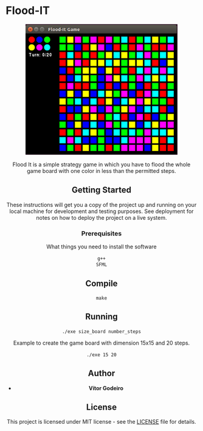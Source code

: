 # Flood-IT
<p align="center">
  <img src="https://github.com/vitorgodeiro/Flood-IT/blob/master/flood-it.png" width="400"><center>
 </p>
Flood It is a simple strategy game in which you have to flood the whole game board with one color in less than the permitted steps.

## Getting Started

These instructions will get you a copy of the project up and running on your local machine for development and testing purposes. See deployment for notes on how to deploy the project on a live system.

### Prerequisites

What things you need to install the software 

```
g++
SFML
```

## Compile

```
make
```

## Running 

```
./exe size_board number_steps
```
Example to create the game board with dimension 15x15 and 20 steps.

```
./exe 15 20
```

## Author

* **Vítor Godeiro**

## License
This project is licensed under MIT license - see the [LICENSE](LICENSE) file for details.
